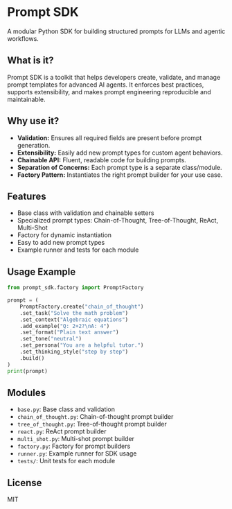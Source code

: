 # Prompt SDK

A modular Python SDK for building structured prompts for LLMs and agentic workflows.

## What is it?
Prompt SDK is a toolkit that helps developers create, validate, and manage prompt templates for advanced AI agents. It enforces best practices, supports extensibility, and makes prompt engineering reproducible and maintainable.

## Why use it?
- **Validation:** Ensures all required fields are present before prompt generation.
- **Extensibility:** Easily add new prompt types for custom agent behaviors.
- **Chainable API:** Fluent, readable code for building prompts.
- **Separation of Concerns:** Each prompt type is a separate class/module.
- **Factory Pattern:** Instantiates the right prompt builder for your use case.

## Features
- Base class with validation and chainable setters
- Specialized prompt types: Chain-of-Thought, Tree-of-Thought, ReAct, Multi-Shot
- Factory for dynamic instantiation
- Easy to add new prompt types
- Example runner and tests for each module

## Usage Example
```python
from prompt_sdk.factory import PromptFactory

prompt = (
    PromptFactory.create("chain_of_thought")
    .set_task("Solve the math problem")
    .set_context("Algebraic equations")
    .add_example("Q: 2+2?\nA: 4")
    .set_format("Plain text answer")
    .set_tone("neutral")
    .set_persona("You are a helpful tutor.")
    .set_thinking_style("step by step")
    .build()
)
print(prompt)
```

## Modules
- `base.py`: Base class and validation
- `chain_of_thought.py`: Chain-of-thought prompt builder
- `tree_of_thought.py`: Tree-of-thought prompt builder
- `react.py`: ReAct prompt builder
- `multi_shot.py`: Multi-shot prompt builder
- `factory.py`: Factory for prompt builders
- `runner.py`: Example runner for SDK usage
- `tests/`: Unit tests for each module

## License
MIT
